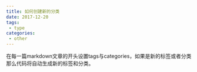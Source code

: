 ```yaml
---
title: 如何创建新的分类
date: 2017-12-20
tags:
 - type
categories: 
 - other
---
```

在每一篇markdown文章的开头设置tags与categories，如果是新的标签或者分类那么代码将自动生成新的标签和分类。

<!-- more -->